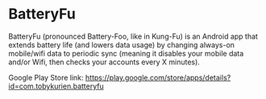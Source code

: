 BatteryFu
=========

BatteryFu (pronounced Battery-Foo, like in Kung-Fu) is an Android app that extends battery life (and lowers data usage) by changing always-on mobile/wifi data to periodic sync (meaning it disables your mobile data and/or Wifi, then checks your accounts every X minutes).

Google Play Store link:
https://play.google.com/store/apps/details?id=com.tobykurien.batteryfu
